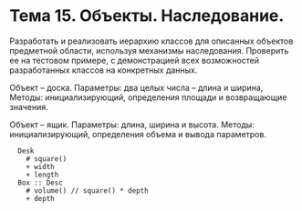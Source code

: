 # Тема 15. Объекты. Наследование.

Разработать и реализовать иерархию  классов для описанных объектов предметной области, используя механизмы наследования. Проверить ее на тестовом примере, с демонстрацией всех возможностей разработанных классов на конкретных данных. 

Объект – доска. Параметры: два целых числа – длина и ширина, Методы: инициализирующий, определения площади и возвращающие значения.

Объект – ящик. Параметры: длина, ширина и высота. Методы: инициализирующий, определения объема и вывода параметров. 

```
  Desk
    # square()
    + width
    + length
  Box :: Desc
    # volume() // square() * depth
    + depth
```